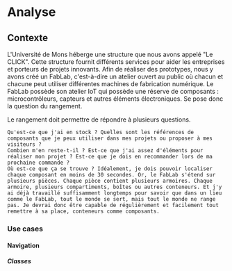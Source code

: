 
# Analyse

## Contexte

L'Université de Mons héberge une structure que nous avons appelé "Le CLICK". Cette structure fournit différents services pour aider les entreprises et porteurs de projets innovants. Afin de réaliser des prototypes, nous y avons créé un FabLab, c'est-à-dire un atelier ouvert au public où chacun et chacune peut utiliser différentes machines de fabrication numérique. Le FabLab possède son atelier IoT qui possède une réserve de composants : microcontrôleurs, capteurs et autres éléments électroniques. Se pose donc la question du rangement.

Le rangement doit permettre de répondre à plusieurs questions.

    Qu'est-ce que j'ai en stock ? Quelles sont les références de composants que je peux utiliser dans mes projets ou proposer à mes visiteurs ?
    Combien m'en reste-t-il ? Est-ce que j'ai assez d'éléments pour réaliser mon projet ? Est-ce que je dois en recommander lors de ma prochaine commande ?
    Où est-ce que ça se trouve ? Idéalement, je dois pouvoir localiser chaque composant en moins de 30 secondes. Or, le FabLab s'étend sur plusieurs pièces. Chaque pièce contient plusieurs armoires. Chaque armoire, plusieurs compartiments, boîtes ou autres conteneurs. Et j'y ai déjà travaillé suffisamment longtemps pour savoir que dans un lieu comme le FabLab, tout le monde se sert, mais tout le monde ne range pas. Je devrai donc être capable de régulièrement et facilement tout remettre à sa place, conteneurs comme composants.


### Use cases

#### Navigation

##### Classes
